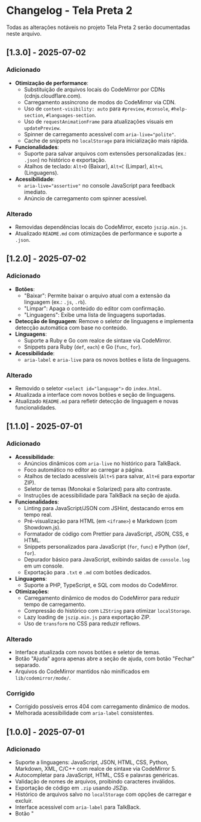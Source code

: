 # Changelog - Tela Preta 2

Todas as alterações notáveis no projeto Tela Preta 2 serão documentadas neste arquivo.

## [1.3.0] - 2025-07-02

### Adicionado
- **Otimização de performance**:
    - Substituição de arquivos locais do CodeMirror por CDNs (cdnjs.cloudflare.com).
    - Carregamento assíncrono de modos do CodeMirror via CDN.
    - Uso de `content-visibility: auto` para `#preview`, `#console`, `#help-section`, `#languages-section`.
    - Uso de `requestAnimationFrame` para atualizações visuais em `updatePreview`.
    - Spinner de carregamento acessível com `aria-live="polite"`.
    - Cache de snippets no `localStorage` para inicialização mais rápida.
- **Funcionalidades**:
    - Suporte para salvar arquivos com extensões personalizadas (ex.: `.json`) no histórico e exportação.
    - Atalhos de teclado: `Alt+D` (Baixar), `Alt+C` (Limpar), `Alt+L` (Linguagens).
- **Acessibilidade**:
    - `aria-live="assertive"` no console JavaScript para feedback imediato.
    - Anúncio de carregamento com spinner acessível.

### Alterado
- Removidas dependências locais do CodeMirror, exceto `jszip.min.js`.
- Atualizado `README.md` com otimizações de performance e suporte a `.json`.

## [1.2.0] - 2025-07-02

### Adicionado
- **Botões**:
    - "Baixar": Permite baixar o arquivo atual com a extensão da linguagem (ex.: `.js`, `.rb`).
    - "Limpar": Apaga o conteúdo do editor com confirmação.
    - "Linguagens": Exibe uma lista de linguagens suportadas.
- **Detecção de linguagem**: Remove o seletor de linguagens e implementa detecção automática com base no conteúdo.
- **Linguagens**:
    - Suporte a Ruby e Go com realce de sintaxe via CodeMirror.
    - Snippets para Ruby (`def`, `each`) e Go (`func`, `for`).
- **Acessibilidade**:
    - `aria-label` e `aria-live` para os novos botões e lista de linguagens.

### Alterado
- Removido o seletor `<select id="language">` do `index.html`.
- Atualizada a interface com novos botões e seção de linguagens.
- Atualizado `README.md` para refletir detecção de linguagem e novas funcionalidades.

## [1.1.0] - 2025-07-01

### Adicionado
- **Acessibilidade**:
    - Anúncios dinâmicos com `aria-live` no histórico para TalkBack.
    - Foco automático no editor ao carregar a página.
    - Atalhos de teclado acessíveis (`Alt+S` para salvar, `Alt+E` para exportar ZIP).
    - Seletor de temas (Monokai e Solarized) para alto contraste.
    - Instruções de acessibilidade para TalkBack na seção de ajuda.
- **Funcionalidades**:
    - Linting para JavaScript/JSON com JSHint, destacando erros em tempo real.
    - Pré-visualização para HTML (em `<iframe>`) e Markdown (com Showdown.js).
    - Formatador de código com Prettier para JavaScript, JSON, CSS, e HTML.
    - Snippets personalizados para JavaScript (`for`, `func`) e Python (`def`, `for`).
    - Depurador básico para JavaScript, exibindo saídas de `console.log` em um console.
    - Exportação para `.txt` e `.md` com botões dedicados.
- **Linguagens**:
    - Suporte a PHP, TypeScript, e SQL com modos do CodeMirror.
- **Otimizações**:
    - Carregamento dinâmico de modos do CodeMirror para reduzir tempo de carregamento.
    - Compressão do histórico com `LZString` para otimizar `localStorage`.
    - Lazy loading de `jszip.min.js` para exportação ZIP.
    - Uso de `transform` no CSS para reduzir reflows.

### Alterado
- Interface atualizada com novos botões e seletor de temas.
- Botão "Ajuda" agora apenas abre a seção de ajuda, com botão "Fechar" separado.
- Arquivos do CodeMirror mantidos não minificados em `lib/codemirror/mode/`.

### Corrigido
- Corrigido possíveis erros 404 com carregamento dinâmico de modos.
- Melhorada acessibilidade com `aria-label` consistentes.

## [1.0.0] - 2025-07-01

### Adicionado
- Suporte a linguagens: JavaScript, JSON, HTML, CSS, Python, Markdown, XML, C/C++ com realce de sintaxe via CodeMirror 5.
- Autocompletar para JavaScript, HTML, CSS e palavras genéricas.
- Validação de nomes de arquivos, proibindo caracteres inválidos.
- Exportação de código em `.zip` usando JSZip.
- Histórico de arquivos salvo no `localStorage` com opções de carregar e excluir.
- Interface acessível com `aria-label` para TalkBack.
- Botão "